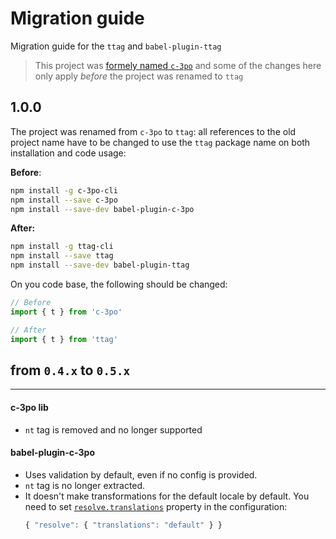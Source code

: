 # Migration guide
Migration guide for the `ttag` and `babel-plugin-ttag`

> This project was [formely named `c-3po`](https://github.com/ttag-org/ttag/issues/105) and some of the
> changes here only apply _before_ the project was renamed to `ttag`

## 1.0.0

The project was renamed from `c-3po` to `ttag`: all references to the old project name have to be 
changed to use the `ttag` package name on both installation and code usage:  

**Before**:

```bash
npm install -g c-3po-cli
npm install --save c-3po
npm install --save-dev babel-plugin-c-3po
```

**After:**

```bash
npm install -g ttag-cli
npm install --save ttag
npm install --save-dev babel-plugin-ttag
```

On you code base, the following should be changed:
```javascript
// Before
import { t } from 'c-3po'

// After
import { t } from 'ttag'
```

## from `0.4.x` to `0.5.x`

---

#### c-3po lib
* `nt` tag is removed and no longer supported

#### babel-plugin-c-3po
* Uses validation by default, even if no config is provided.
* `nt` tag is no longer extracted.
* It doesn't make transformations for the default locale by default.
  You need to set [`resolve.translations`](/configuration.html#configresolvetranslations-string) 
  property in the configuration:
  ```js
  { "resolve": { "translations": "default" } }
  ```
